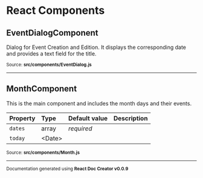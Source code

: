 # React Components

## EventDialogComponent

Dialog for Event Creation and Edition.
It displays the corresponding date and provides a text field for the title.

<sub>Source: **src/components/EventDialog.js**</sub>

-----

## MonthComponent

This is the main component and includes the month days and their events.

Property | Type | Default value | Description
:--- | :--- | :--- | :---
`dates`|array|_required_|
`today`|&lt;Date&gt;||

<sub>Source: **src/components/Month.js**</sub>

-----

<sub>Documentation generated using **React Doc Creator v0.0.9**</sub>
